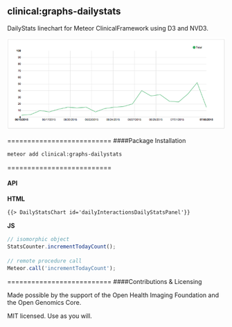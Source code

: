 ## clinical:graphs-dailystats


DailyStats linechart for Meteor ClinicalFramework using D3 and NVD3.  

![DailyStats Screenshot](https://raw.githubusercontent.com/awatson1978/clinical-graphs-dailystats/master/screenshot.png)

==========================
####Package Installation  

````bash
meteor add clinical:graphs-dailystats
````

==========================
#### API  

**HTML**  
````html
{{> DailyStatsChart id='dailyInteractionsDailyStatsPanel'}}
````  
**JS**  
````js
// isomorphic object
StatsCounter.incrementTodayCount();

// remote procedure call
Meteor.call('incrementTodayCount');
````  



==========================
####Contributions & Licensing  

Made possible by the support of the Open Health Imaging Foundation and the Open Genomics Core.  

MIT licensed.  Use as you will.
